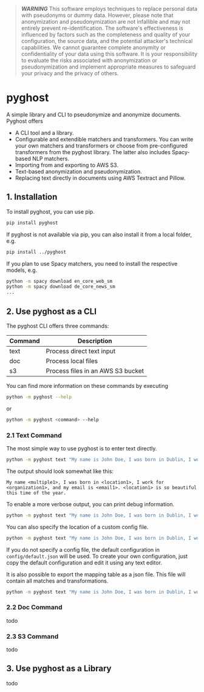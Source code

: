 >  **_WARNING_** This software employs techniques to replace personal data with pseudonyms or dummy data. However, please note that anonymization and pseudonymization are not infallible and may not entirely prevent re-identification. The software's effectiveness is influenced by factors such as the completeness and quality of your configuration, the source data, and the potential attacker's technical capabilities. We cannot guarantee complete anonymity or confidentiality of your data using this software. It is your responsibility to evaluate the risks associated with anonymization or pseudonymization and implement appropriate measures to safeguard your privacy and the privacy of others.

# pyghost

A simple library and CLI to pseudonymize and anonymize documents. Pyghost offers

- A CLI tool and a library.
- Configurable and extendible matchers and transformers. You can write your own matchers and transformers or choose from pre-configured transformers from the pyghost library. The latter also includes Spacy-based NLP matchers.
- Importing from and exporting to AWS S3.
- Text-based anonymization and pseudonymization.
- Replacing text directly in documents using AWS Textract and Pillow.

## 1. Installation

To install pyghost, you can use pip.

```bash
pip install pyghost
```

If pyghost is not available via pip, you can also install it from a local folder, e.g.

```bash
pip install ../pyghost
```

If you plan to use Spacy matchers, you need to install the respective models, e.g.

```bash
python -m spacy download en_core_web_sm
python -m spacy download de_core_news_sm
...
```

## 2. Use pyghost as a CLI

The pyghost CLI offers three commands:

|Command|Description|
|-|-|
|text|Process direct text input|
|doc|Process local files|
|s3|Process files in an AWS S3 bucket|

You can find more information on these commands by executing

```bash
python -m pyghost --help
```

or 

```bash
python -m pyghost <command> --help
```

### 2.1 Text Command

The most simple way to use pyghost is to enter text directly.

```bash
python -m pyghost text "My name is John Doe, I was born in Dublin, I work for Allianz, and my email is john.doe@example.com. Dublin is so beautiful this time of the year."
```

The output should look somewhat like this:

```
My name <multiple1>, I was born in <location1>, I work for <organization1>, and my email is <email1>. <location1> is so beautiful this time of the year.
```

To enable a more verbose output, you can print debug information.

```bash
python -m pyghost text "My name is John Doe, I was born in Dublin, I work for Allianz, and my email is john.doe@example.com. Dublin is so beautiful this time of the year." --log DEBUG
```

You can also specify the location of a custom config file.

```bash
python -m pyghost text "My name is John Doe, I was born in Dublin, I work for Allianz, and my email is john.doe@example.com. Dublin is so beautiful this time of the year." --config config.json
```

If you do not specify a config file, the default configuration in ``config/default.json`` will be used. To create your own configuration, just copy the default configuration and edit it using any text editor.

It is also possible to export the mapping table as a json file. This file will contain all matches and transformations.

```bash
python -m pyghost text "My name is John Doe, I was born in Dublin, I work for Allianz, and my email is john.doe@example.com. Dublin is so beautiful this time of the year." --export output.json
```

### 2.2 Doc Command

todo

### 2.3 S3 Command

todo

## 3. Use pyghost as a Library

todo
